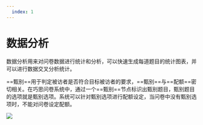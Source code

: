 ```yaml
---
  index: 1
---
```







# 数据分析

数据分析用来对问卷数据进行统计和分析，可以快速生成每道题目的统计图表，并可以进行数据交叉分析统计。

==甄别==用于判定被访者是否符合目标被访者的要求，==甄别==与==配额==密切相关。在巧思问卷系统中，通过一个==甄别==节点标识出甄别题目，甄别题目的选项就是甄别选项。系统可以针对甄别选项进行配额设定，当问卷中没有甄别选项时，不能对问卷设定配额。

<img src='./assets/01buildDataAnalyse/01dataAnalysisBlank.png'>
